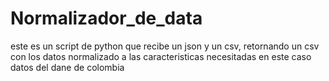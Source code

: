 # Normalizador_de_data
este es un script de python que recibe un json y un csv, retornando un csv con los datos normalizado a las caracteristicas necesitadas en este caso datos del dane de colombia
